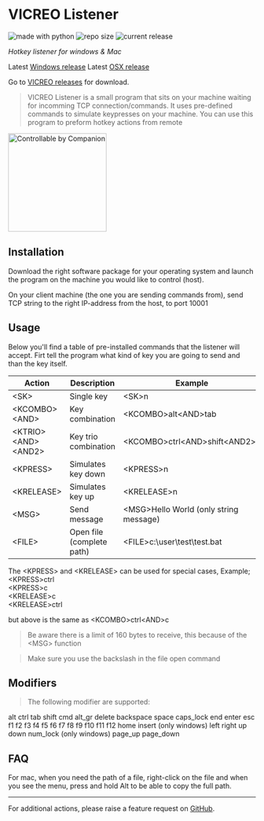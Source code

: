 # VICREO Listener
<img src="https://img.shields.io/badge/made%20with-python-blue.svg" alt="made with python">
<img src="https://img.shields.io/github/repo-size/jeffreydavidsz/VICREO-Listener.svg?style=flat" alt="repo size">
<img src="https://img.shields.io/github/release/jeffreydavidsz/vicreo-listener.svg?style=flat" alt="current release">

*Hotkey listener for windows & Mac*

Latest [Windows release](https://github.com/JeffreyDavidsz/VICREO-Listener/releases/download/v1.2.5/VICREO_Listener_Windows.exe)
Latest [OSX release](https://github.com/JeffreyDavidsz/VICREO-Listener/releases/download/v1.2.5/VICREO_Listener_OSX)

Go to [VICREO releases](https://github.com/JeffreyDavidsz/VICREO-Listener/releases) for download.

>  VICREO Listener is a small program that sits on your machine waiting for incomming TCP connection/commands. It uses pre-defined commands to simulate keypresses on your machine. You can use this program to preform hotkey actions from remote

[<img src="https://bitfocus.io/companion/badge.png?ref=vicreo" width="200px" alt="Controllable by Companion">](https://bitfocus.io/companion/)

## Installation

Download the right software package for your operating system and launch the program on the machine you would like to control (host).

On your client machine (the one you are sending commands from), send TCP string to the right IP-address from the host, to port 10001

## Usage

Below you'll find a table of pre-installed commands that the listener will accept. Firt tell the program what kind of key you are going to send and than the key itself.

| Action					| Description									| Example								|
| --------------- | --------------------------- |-----------------------|
| &lt;SK&gt;						| Single key									|&lt;SK&gt;n  								|
| &lt;KCOMBO&gt;	&lt;AND&gt;	| Key combination							|&lt;KCOMBO&gt;alt&lt;AND&gt;tab  	|
| &lt;KTRIO&gt;	&lt;AND&gt;	&lt;AND2&gt;	| Key trio combination							|&lt;KCOMBO&gt;ctrl&lt;AND&gt;shift&lt;AND2&gt;d  	|
| &lt;KPRESS&gt;				| Simulates key down					|&lt;KPRESS&gt;n					  	|
| &lt;KRELEASE&gt;			| Simulates key up						|&lt;KRELEASE&gt;n				  	|
| &lt;MSG&gt;						| Send message								|&lt;MSG&gt;Hello World (only string message)		|
| &lt;FILE&gt;					| Open file (complete path)		|&lt;FILE&gt;c:\user\test\test.bat

The &lt;KPRESS&gt; and &lt;KRELEASE&gt; can be used for special cases, Example;<br>
&lt;KPRESS&gt;ctrl<br>
&lt;KPRESS&gt;c<br>
&lt;KRELEASE&gt;c<br>
&lt;KRELEASE&gt;ctrl<br>

but above is the same as &lt;KCOMBO&gt;ctrl&lt;AND&gt;c

> Be aware there is a limit of 160 bytes to receive, this because of the &lt;MSG&gt; function

> Make sure you use the backslash in the file open command

## Modifiers ##

>The following modifier are supported:

alt
ctrl
tab
shift
cmd
alt_gr
delete
backspace
space
caps_lock
end
enter
esc
f1
f2
f3
f4
f5
f6
f7
f8
f9
f10
f11
f12
home
insert (only windows)
left
right
up
down
num_lock (only windows)
page_up
page_down

## FAQ ##

For mac, when you need the path of a file, right-click on the file and when you see the menu, press and hold Alt to be able to copy the full path.

----

For additional actions, please raise a feature request on [GitHub](https://github.com/JeffreyDavidsz/VICREO-Listener/issues).
